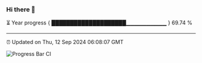 ### Hi there 👋

⏳ Year progress { ████████████████████▁▁▁▁▁▁▁▁▁▁ } 69.74 %

---

⏰ Updated on Thu, 12 Sep 2024 06:08:07 GMT

![Progress Bar CI](https://github.com/EinsPommes/EinsPommes/blob/main/.github/workflows/main.yml)
